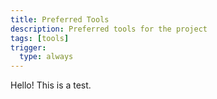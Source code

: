 ```yaml
---
title: Preferred Tools
description: Preferred tools for the project
tags: [tools]
trigger:
  type: always
---
```


Hello! This is a test.